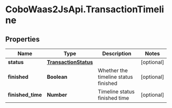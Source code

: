 # CoboWaas2JsApi.TransactionTimeline

## Properties

Name | Type | Description | Notes
------------ | ------------- | ------------- | -------------
**status** | [**TransactionStatus**](TransactionStatus.md) |  | [optional] 
**finished** | **Boolean** | Whether the timeline status finished | [optional] 
**finished_time** | **Number** | Timeline status finished time | [optional] 


